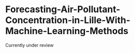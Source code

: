 # Forecasting-Air-Pollutant-Concentration-in-Lille-With-Machine-Learning-Methods

Currently under review
